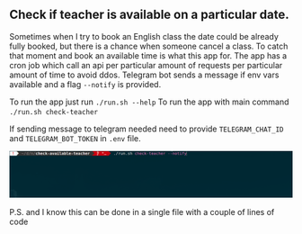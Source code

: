 ## Check if teacher is available on a particular date.

Sometimes when I try to book an English class the date could be already fully booked, but there is a chance when someone cancel a class. To catch that moment and book an available time is what this app for. The app has a cron job which call an api per particular amount of requests per particular amount of time to avoid ddos. Telegram bot sends a message if env vars available and a flag `--notify` is provided.

To run the app just run `./run.sh --help`
To run the app with main command `./run.sh check-teacher`

If sending message to telegram needed need to provide `TELEGRAM_CHAT_ID` and `TELEGRAM_BOT_TOKEN` in `.env` file.

![gif](./chte.gif)

P.S. and I know this can be done in a single file with a couple of lines of code
